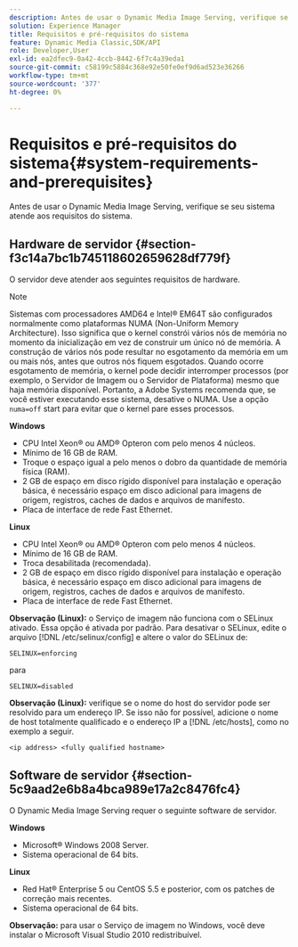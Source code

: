 ```yaml
---
description: Antes de usar o Dynamic Media Image Serving, verifique se seu sistema atende aos requisitos do sistema.
solution: Experience Manager
title: Requisitos e pré-requisitos do sistema
feature: Dynamic Media Classic,SDK/API
role: Developer,User
exl-id: ea2dfec9-0a42-4ccb-8442-6f7c4a39eda1
source-git-commit: c58199c5884c368e92e50fe0ef9d6ad523e36266
workflow-type: tm+mt
source-wordcount: '377'
ht-degree: 0%

---
```


# Requisitos e pré-requisitos do sistema{#system-requirements-and-prerequisites}

Antes de usar o Dynamic Media Image Serving, verifique se seu sistema atende aos requisitos do sistema.

## Hardware de servidor {#section-f3c14a7bc1b745118602659628df779f}

O servidor deve atender aos seguintes requisitos de hardware.

>[!NOTE]
>
>Sistemas com processadores AMD64 e Intel® EM64T são configurados normalmente como plataformas NUMA (Non-Uniform Memory Architecture). Isso significa que o kernel constrói vários nós de memória no momento da inicialização em vez de construir um único nó de memória. A construção de vários nós pode resultar no esgotamento da memória em um ou mais nós, antes que outros nós fiquem esgotados. Quando ocorre esgotamento de memória, o kernel pode decidir interromper processos (por exemplo, o Servidor de Imagem ou o Servidor de Plataforma) mesmo que haja memória disponível. Portanto, a Adobe Systems recomenda que, se você estiver executando esse sistema, desative o NUMA. Use a opção `numa=off` start para evitar que o kernel pare esses processos.

**Windows**

* CPU Intel Xeon® ou AMD® Opteron com pelo menos 4 núcleos.
* Mínimo de 16 GB de RAM.
* Troque o espaço igual a pelo menos o dobro da quantidade de memória física (RAM).
* 2 GB de espaço em disco rígido disponível para instalação e operação básica, é necessário espaço em disco adicional para imagens de origem, registros, caches de dados e arquivos de manifesto.
* Placa de interface de rede Fast Ethernet.

**Linux**

* CPU Intel Xeon® ou AMD® Opteron com pelo menos 4 núcleos.
* Mínimo de 16 GB de RAM.
* Troca desabilitada (recomendada).
* 2 GB de espaço em disco rígido disponível para instalação e operação básica, é necessário espaço em disco adicional para imagens de origem, registros, caches de dados e arquivos de manifesto.
* Placa de interface de rede Fast Ethernet.

**Observação (Linux):** o Serviço de imagem não funciona com o SELinux ativado. Essa opção é ativada por padrão. Para desativar o SELinux, edite o arquivo [!DNL /etc/selinux/config] e altere o valor do SELinux de:

`SELINUX=enforcing`

para

`SELINUX=disabled`

**Observação (Linux):** verifique se o nome do host do servidor pode ser resolvido para um endereço IP. Se isso não for possível, adicione o nome de host totalmente qualificado e o endereço IP a [!DNL /etc/hosts], como no exemplo a seguir.

`<ip address> <fully qualified hostname>`

## Software de servidor {#section-5c9aad2e6b8a4bca989e17a2c8476fc4}

O Dynamic Media Image Serving requer o seguinte software de servidor.

**Windows**

* Microsoft® Windows 2008 Server.
* Sistema operacional de 64 bits.

**Linux**

* Red Hat® Enterprise 5 ou CentOS 5.5 e posterior, com os patches de correção mais recentes.
* Sistema operacional de 64 bits.

**Observação:** para usar o Serviço de imagem no Windows, você deve instalar o Microsoft Visual Studio 2010 redistribuível.
